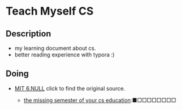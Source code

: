 # Teach Myself CS

## Description

- my learning document about cs.
- better reading experience with typora :)

## Doing

- [MIT 6.NULL](https://missing.csail.mit.edu/)  click to find the original source.

	- [the missing semester of your cs education](mit-6.null.md):■□□□□□□□□

	

	

